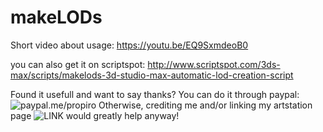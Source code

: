 # makeLODs
Short video about usage:
https://youtu.be/EQ9SxmdeoB0

you can also get it on scriptspot:
http://www.scriptspot.com/3ds-max/scripts/makelods-3d-studio-max-automatic-lod-creation-script


Found it usefull and want to say thanks? You can do it through paypal: ![paypal.me/propiro](https://paypal.me/propiro) Otherwise, crediting me and/or linking my artstation page ![LINK](https://www.artstation.com/propiro/albums/662894) would greatly help anyway!
